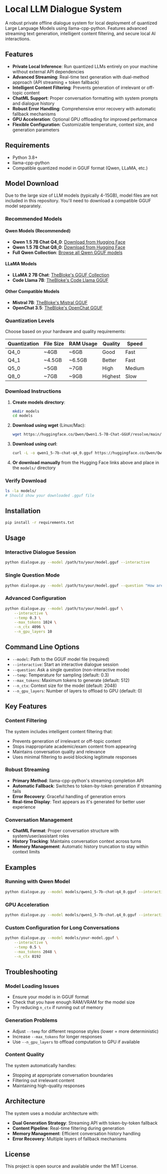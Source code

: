 # Local LLM Dialogue System

A robust private offline dialogue system for local deployment of quantized Large Language Models using llama-cpp-python. Features advanced streaming text generation, intelligent content filtering, and secure local AI interactions.

## Features

- **Private Local Inference**: Run quantized LLMs entirely on your machine without external API dependencies
- **Advanced Streaming**: Real-time text generation with dual-method approach (API streaming + token fallback)
- **Intelligent Content Filtering**: Prevents generation of irrelevant or off-topic content
- **ChatML Support**: Proper conversation formatting with system prompts and dialogue history
- **Robust Error Handling**: Comprehensive error recovery with automatic fallback mechanisms
- **GPU Acceleration**: Optional GPU offloading for improved performance
- **Flexible Configuration**: Customizable temperature, context size, and generation parameters

## Requirements

- Python 3.8+
- llama-cpp-python
- Compatible quantized model in GGUF format (Qwen, LLaMA, etc.)

## Model Download

Due to the large size of LLM models (typically 4-15GB), model files are not included in this repository. You'll need to download a compatible GGUF model separately.

### Recommended Models

#### Qwen Models (Recommended)
- **Qwen 1.5 7B Chat Q4_0**: [Download from Hugging Face](https://huggingface.co/Qwen/Qwen1.5-7B-Chat-GGUF/resolve/main/qwen1_5-7b-chat-q4_0.gguf)
- **Qwen 1.5 7B Chat Q8_0**: [Download from Hugging Face](https://huggingface.co/Qwen/Qwen1.5-7B-Chat-GGUF/resolve/main/qwen1_5-7b-chat-q8_0.gguf)
- **Full Qwen Collection**: [Browse all Qwen GGUF models](https://huggingface.co/Qwen/Qwen1.5-7B-Chat-GGUF/tree/main)

#### LLaMA Models
- **LLaMA 2 7B Chat**: [TheBloke's GGUF Collection](https://huggingface.co/TheBloke/Llama-2-7B-Chat-GGUF)
- **Code Llama 7B**: [TheBloke's Code Llama GGUF](https://huggingface.co/TheBloke/CodeLlama-7B-Instruct-GGUF)

#### Other Compatible Models
- **Mistral 7B**: [TheBloke's Mistral GGUF](https://huggingface.co/TheBloke/Mistral-7B-Instruct-v0.1-GGUF)
- **OpenChat 3.5**: [TheBloke's OpenChat GGUF](https://huggingface.co/TheBloke/openchat_3.5-GGUF)

### Quantization Levels

Choose based on your hardware and quality requirements:

| Quantization | File Size | RAM Usage | Quality | Speed |
|-------------|-----------|-----------|---------|-------|
| Q4_0        | ~4GB      | ~6GB      | Good    | Fast  |
| Q4_1        | ~4.5GB    | ~6.5GB    | Better  | Fast  |
| Q5_0        | ~5GB      | ~7GB      | High    | Medium|
| Q8_0        | ~7GB      | ~9GB      | Highest | Slow  |

### Download Instructions

1. **Create models directory**:
   ```bash
   mkdir models
   cd models
   ```

2. **Download using wget** (Linux/Mac):
   ```bash
   wget https://huggingface.co/Qwen/Qwen1.5-7B-Chat-GGUF/resolve/main/qwen1_5-7b-chat-q4_0.gguf
   ```

3. **Download using curl**:
   ```bash
   curl -L -o qwen1_5-7b-chat-q4_0.gguf https://huggingface.co/Qwen/Qwen1.5-7B-Chat-GGUF/resolve/main/qwen1_5-7b-chat-q4_0.gguf
   ```

4. **Or download manually** from the Hugging Face links above and place in the `models/` directory

### Verify Download
```bash
ls -la models/
# Should show your downloaded .gguf file
```

## Installation

```bash
pip install -r requirements.txt
```

## Usage

### Interactive Dialogue Session

```bash
python dialogue.py --model /path/to/your/model.gguf --interactive
```

### Single Question Mode

```bash
python dialogue.py --model /path/to/your/model.gguf --question "How are you today?"
```

### Advanced Configuration

```bash
python dialogue.py --model /path/to/your/model.gguf \
    --interactive \
    --temp 0.3 \
    --max_tokens 1024 \
    --n_ctx 4096 \
    --n_gpu_layers 10
```

## Command Line Options

- `--model`: Path to the GGUF model file (required)
- `--interactive`: Start an interactive dialogue session
- `--question`: Ask a single question (non-interactive mode)
- `--temp`: Temperature for sampling (default: 0.3)
- `--max_tokens`: Maximum tokens to generate (default: 512)
- `--n_ctx`: Context size for the model (default: 2048)
- `--n_gpu_layers`: Number of layers to offload to GPU (default: 0)

## Key Features

### Content Filtering
The system includes intelligent content filtering that:
- Prevents generation of irrelevant or off-topic content
- Stops inappropriate academic/exam content from appearing
- Maintains conversation quality and relevance
- Uses minimal filtering to avoid blocking legitimate responses

### Robust Streaming
- **Primary Method**: llama-cpp-python's streaming completion API
- **Automatic Fallback**: Switches to token-by-token generation if streaming fails
- **Error Recovery**: Graceful handling of generation errors
- **Real-time Display**: Text appears as it's generated for better user experience

### Conversation Management
- **ChatML Format**: Proper conversation structure with system/user/assistant roles
- **History Tracking**: Maintains conversation context across turns
- **Memory Management**: Automatic history truncation to stay within context limits

## Examples

### Running with Qwen Model
```bash
python dialogue.py --model models/qwen1_5-7b-chat-q4_0.gguf --interactive --temp 0.3
```

### GPU Acceleration
```bash
python dialogue.py --model models/qwen1_5-7b-chat.q4_0.gguf --interactive --n_gpu_layers 32
```

### Custom Configuration for Long Conversations
```bash
python dialogue.py --model models/your-model.gguf \
    --interactive \
    --temp 0.5 \
    --max_tokens 2048 \
    --n_ctx 8192
```

## Troubleshooting

### Model Loading Issues
- Ensure your model is in GGUF format
- Check that you have enough RAM/VRAM for the model size
- Try reducing `n_ctx` if running out of memory

### Generation Problems
- Adjust `--temp` for different response styles (lower = more deterministic)
- Increase `--max_tokens` for longer responses
- Use `--n_gpu_layers` to offload computation to GPU if available

### Content Quality
The system automatically handles:
- Stopping at appropriate conversation boundaries
- Filtering out irrelevant content
- Maintaining high-quality responses

## Architecture

The system uses a modular architecture with:
- **Dual Generation Strategy**: Streaming API with token-by-token fallback
- **Content Pipeline**: Real-time filtering during generation
- **Memory Management**: Efficient conversation history handling
- **Error Recovery**: Multiple layers of fallback mechanisms

## License

This project is open source and available under the MIT License. 